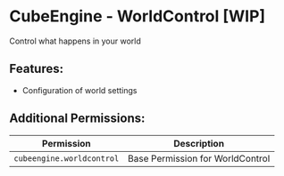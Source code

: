 # CubeEngine - WorldControl [WIP]
Control what happens in your world

## Features:
 - Configuration of world settings

## Additional Permissions:

| Permission | Description |
| --- | --- |
| `cubeengine.worldcontrol` | Base Permission for WorldControl |